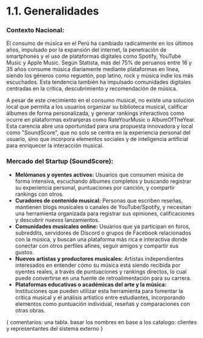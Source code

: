 # 1.1. Generalidades

### Contexto Nacional:

El consumo de música en el Perú ha cambiado radicalmente en los últimos años, impulsado por la expansión del internet, la penetración de smartphones y el uso de plataformas digitales como Spotify, YouTube Music y Apple Music. Según Statista, más del 75% de peruanos entre 16 y 35 años consume música diariamente mediante plataformas en línea, siendo los géneros como reguetón, pop latino, rock y música indie los más escuchados. Esta tendencia también ha impulsado comunidades digitales centradas en la crítica, descubrimiento y recomendación de música.

A pesar de este crecimiento en el consumo musical, no existe una solución local que permita a los usuarios organizar su biblioteca musical, calificar álbumes de forma personalizada, y generar rankings interactivos como ocurre en plataformas extranjeras como RateYourMusic o AlbumOfTheYear. Esta carencia abre una oportunidad para una propuesta innovadora y local como "SoundScore", que no solo se centra en la experiencia personal del usuario, sino que incorpora elementos sociales y de inteligencia artificial para enriquecer la interacción musical.

### Mercado del Startup (SoundScore):
- **Melómanos y oyentes activos:** Usuarios que consumen música de forma intensiva, escuchando álbumes completos y buscando registrar su experiencia personal, puntuaciones por canción, y compartir rankings con otros.  
- **Curadores de contenido musical:** Personas que escriben reseñas, mantienen blogs musicales o canales de YouTube/Spotify, y necesitan una herramienta organizada para registrar sus opiniones, calificaciones y descubrir nuevos lanzamientos.  
- **Comunidades musicales online:** Usuarios que ya participan en foros, subreddits, servidores de Discord o grupos de Facebook relacionados con la música, y buscan una plataforma más rica e interactiva donde conectar con otros perfiles afines, seguir amigos y compartir sus gustos.  
- **Nuevos artistas y productores musicales:** Artistas independientes interesados en entender cómo su música está siendo recibida por oyentes reales, a través de puntuaciones y rankings directos, lo cual puede convertirse en una fuente de retroalimentación para su carrera.  
- **Plataformas educativas o académicas del arte y la música:** Instituciones que pueden utilizar esta herramienta para fomentar la crítica musical y el análisis artístico entre estudiantes, incorporando elementos como puntuación individual, reseñas y comparaciones con otras obras.  

{ comentarios: una tabla. basar los nombres en base a los catalogo: clientes y representantes del sistema externo }